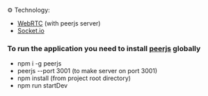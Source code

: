 ⚙️ Technology:

- [WebRTC](https://webrtc.org/) (with peerjs server)
- [Socket.io](https://socket.io/)

### To run the application you need to install [peerjs](https://peerjs.com/) globally

- npm i -g peerjs
- peerjs --port 3001 (to make server on port 3001)
- npm install (from project root directory)
- npm run startDev
